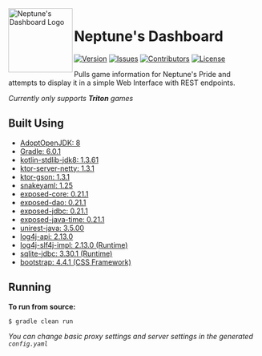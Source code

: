 <img src="https://github.com/Macro303/Neptunes-Dashboard/blob/master/logo.png" align="left" width="128" height="128" alt="Neptune's Dashboard Logo"/>

# Neptune's Dashboard
[![Version](https://img.shields.io/github/tag-pre/Macro303/Neptunes-Dashboard.svg?label=version)](https://github.com/Macro303/Neptunes-Dashboard/releases)
[![Issues](https://img.shields.io/github/issues/Macro303/Neptunes-Dashboard.svg?label=issues)](https://github.com/Macro303/Neptunes-Dashboard/issues)
[![Contributors](https://img.shields.io/github/contributors/Macro303/Neptunes-Dashboard.svg?label=contributors)](https://github.com/Macro303/Neptunes-Dashboard/graphs/contributors)
[![License](https://img.shields.io/github/license/Macro303/Neptunes-Dashboard.svg?=label=license)](https://raw.githubusercontent.com/Macro303/Neptunes-Dashboard/master/LICENSE)

Pulls game information for Neptune's Pride and attempts to display it in a simple Web Interface with REST endpoints.

_Currently only supports **Triton** games_

## Built Using
 - [AdoptOpenJDK: 8](https://adoptopenjdk.net/)
 - [Gradle: 6.0.1](https://gradle.org/)
 - [kotlin-stdlib-jdk8: 1.3.61](https://kotlinlang.org/)
 - [ktor-server-netty: 1.3.1](https://github.com/ktorio/ktor)
 - [ktor-gson: 1.3.1](https://github.com/ktorio/ktor)
 - [snakeyaml: 1.25](http://www.snakeyaml.org)
 - [exposed-core: 0.21.1](https://github.com/JetBrains/Exposed)
 - [exposed-dao: 0.21.1](https://github.com/JetBrains/Exposed)
 - [exposed-jdbc: 0.21.1](https://github.com/JetBrains/Exposed)
 - [exposed-java-time: 0.21.1](https://github.com/JetBrains/Exposed)
 - [unirest-java: 3.5.00](https://github.com/Kong/unirest-java)
 - [log4j-api: 2.13.0](https://logging.apache.org/log4j/2.x/)
 - [log4j-slf4j-impl: 2.13.0 (Runtime)](https://logging.apache.org/log4j/2.x/)
 - [sqlite-jdbc: 3.30.1 (Runtime)](https://github.com/xerial/sqlite-jdbc)
 - [bootstrap: 4.4.1 (CSS Framework)](https://getbootstrap.com/)
 
## Running
**To run from source:**
```bash
$ gradle clean run
```
_You can change basic proxy settings and server settings in the generated `config.yaml`_